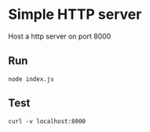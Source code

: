 # Simple HTTP server
Host a http server on port 8000

## Run
```
node index.js
```

## Test
```
curl -v localhost:8000
```
